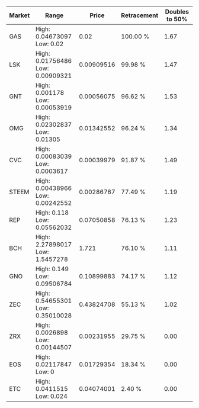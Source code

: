 | Market | Range | Price| Retracement | Doubles to 50% |
| --- | --- | --- | --- | --- |
| GAS | High: 0.04673097<br />Low: 0.02 | 0.02 | 100.00 % | 1.67 |
| LSK | High: 0.01756486<br />Low: 0.00909321 | 0.00909516 | 99.98 % | 1.47 |
| GNT | High: 0.001178<br />Low: 0.00053919 | 0.00056075 | 96.62 % | 1.53 |
| OMG | High: 0.02302837<br />Low: 0.01305 | 0.01342552 | 96.24 % | 1.34 |
| CVC | High: 0.00083039<br />Low: 0.0003617 | 0.00039979 | 91.87 % | 1.49 |
| STEEM | High: 0.00438966<br />Low: 0.00242552 | 0.00286767 | 77.49 % | 1.19 |
| REP | High: 0.118<br />Low: 0.05562032 | 0.07050858 | 76.13 % | 1.23 |
| BCH | High: 2.27898017<br />Low: 1.5457278 | 1.721 | 76.10 % | 1.11 |
| GNO | High: 0.149<br />Low: 0.09506784 | 0.10899883 | 74.17 % | 1.12 |
| ZEC | High: 0.54655301<br />Low: 0.35010028 | 0.43824708 | 55.13 % | 1.02 |
| ZRX | High: 0.0026898<br />Low: 0.00144507 | 0.00231955 | 29.75 % | 0.00 |
| EOS | High: 0.02117847<br />Low: 0 | 0.01729354 | 18.34 % | 0.00 |
| ETC | High: 0.0411515<br />Low: 0.024 | 0.04074001 | 2.40 % | 0.00 |
